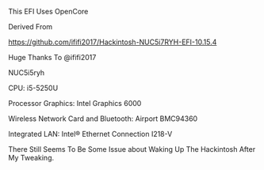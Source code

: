 This EFI Uses OpenCore 

Derived From

https://github.com/ififi2017/Hackintosh-NUC5i7RYH-EFI-10.15.4

Huge Thanks To @ififi2017




NUC5i5ryh

CPU: i5-5250U

Processor Graphics: Intel Graphics 6000

Wireless Network Card and Bluetooth: Airport BMC94360

Integrated LAN: Intel® Ethernet Connection I218-V



There Still Seems To Be Some Issue about Waking Up The Hackintosh After My Tweaking.
